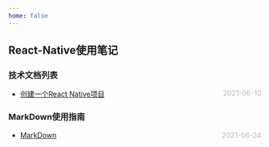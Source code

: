 ```yaml
---
home: false
---
```

## React-Native使用笔记
### 技术文档列表
* [创建一个React Native项目](https://www.reactnative.cn/docs/getting-started)  <span style="color:#bbb; float:right">2021-06-10</span>
### MarkDown使用指南
* [MarkDown](../blog-daily/use-markdown)  <span style="color:#bbb; float:right">2021-06-24</span>
